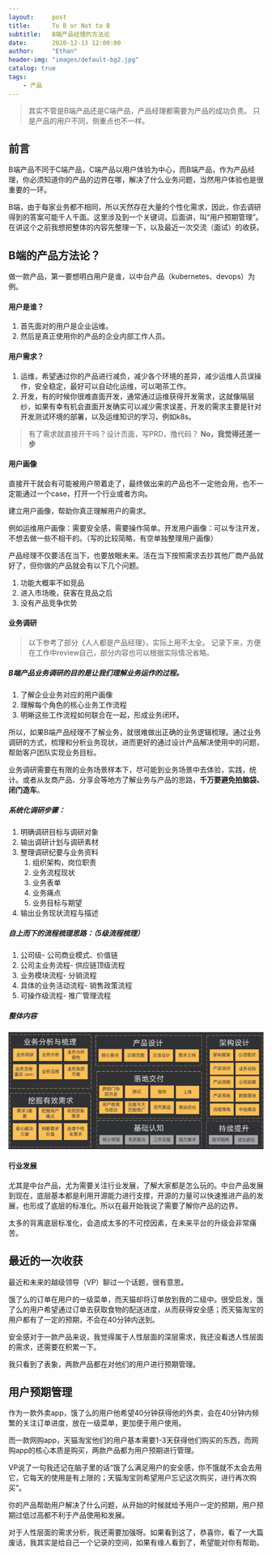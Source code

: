 ```yaml
---
layout:     post
title:      To B or Not to B
subtitle:   B端产品经理的方法论
date:       2020-12-13 12:00:00
author:     "Ethan"
header-img: "images/default-bg2.jpg"
catalog: true
tags:
    - 产品
---
```


> 其实不管是B端产品还是C端产品，产品经理都需要为产品的成功负责。
> 只是产品的用户不同，侧重点也不一样。

## 前言

B端产品不同于C端产品，C端产品以用户体验为中心，而B端产品，作为产品经理，你必须知道你的产品的边界在哪，解决了什么业务问题，当然用户体验也是很重要的一环。

B端，由于每家业务都不相同，所以天然存在大量的个性化需求，因此，你去调研得到的答案可能千人千面。这里涉及到一个关键词，后面讲，叫“用户预期管理”。在讲这个之前我想把整体的内容先整理一下，以及最近一次交流（面试）的收获。

## B端的产品方法论？

做一款产品，第一要想明白用户是谁，以中台产品（kubernetes、devops）为例。

#### 用户是谁？

1. 首先面对的用户是企业运维。
2. 然后是真正使用你的产品的企业内部工作人员。

#### 用户需求？

1. 运维，希望通过你的产品进行减负，减少各个环境的差异，减少运维人员误操作，安全稳定，最好可以自动化运维，可以喝茶工作。
2. 开发，有的时候你很难直面开发，通常通过运维获得开发需求，这就像隔层纱，如果有幸有机会直面开发确实可以减少需求误差，开发的需求主要是针对开发测试环境的部署，以及运维知识的学习，例如k8s。

> 有了需求就直接开干吗？设计页面，写PRD，撸代码？
> **No，我觉得还差一步**

#### 用户画像

直接开干就会有可能被用户带着走了，最终做出来的产品也不一定他会用，也不一定能通过一个case，打开一个行业或者方向。

建立用户画像，帮助你真正理解用户的需求。

例如运维用户画像：需要安全感，需要操作简单。开发用户画像：可以专注开发，不想去做一些不相干的。（写的比较简略，有空单独整理用户画像）

产品经理不仅要活在当下，也要放眼未来。活在当下按照需求去抄其他厂商产品就好了，但你做的产品就会有以下几个问题。

1. 功能大概率不如竞品
2. 进入市场晚，获客在竞品之后
3. 没有产品竞争优势

#### 业务调研

> 以下参考了部分《人人都是产品经理》，实际上用不太全。
> 记录下来，方便在工作中review自己，部分内容也可以根据实际情况省略。

##### B端产品业务调研的目的是让我们理解业务运作的过程。

1. 了解企业业务对应的用户画像
2. 理解每个角色的核心业务工作流程
3. 明晰这些工作流程如何联合在一起，形成业务闭环。

所以，如果B端产品经理不了解业务，就很难做出正确的业务逻辑梳理。通过业务调研的方式，梳理和分析业务现状，进而更好的通过设计产品解决使用中的问题，帮助客户团队实现业务目标。

业务调研需要在有限的业务场景样本下，尽可能到业务场景中去体验，实践，统计。或者从友商产品、分享会等地方了解业务与产品的思路，**千万要避免拍脑袋、闭门造车**。

##### 系统化调研步骤：

1. 明确调研目标与调研对象
2. 输出调研计划与调研素材
3. 整理调研纪要与业务资料
   1. 组织架构，岗位职责
   2. 业务流程现状
   3. 业务表单
   4. 业务痛点
   5. 业务目标与期望
4. 输出业务现状流程与描述

##### 自上而下的流程梳理思路：（5级流程梳理）

1. 公司级-               公司商业模式、价值链
2. 公司主业务流程-       供应链顶级流程
3. 业务模块流程-         分销流程
4. 具体的业务活动流程-    销售政策流程
5. 可操作级流程-         推广管理流程

##### 整体内容

![](/images/20201213171834.png)

#### 行业发展

尤其是中台产品，尤为需要关注行业发展，了解大家都是怎么玩的。中台产品发展到现在，底层基本都是利用开源能力进行支撑，开源的力量可以快速推进产品的发展，也形成了底层的标准化。所以在最开始我说了需要了解你产品的边界。

太多的背离底层标准化，会造成太多的不可控因素，在未来平台的升级会非常痛苦。

## 最近的一次收获

最近和未来的越级领导（VP）聊过一个话题，很有意思。

饿了么的订单在用户的一级菜单，而天猫却将订单放到我的二级中。很受启发，饿了么的用户希望通过订单去获取食物的配送进度，从而获得安全感；而天猫淘宝的用户都有了一定的预期，不会在40分钟内送到。

安全感对于一款产品来说，我觉得属于人性层面的深层需求，我还没看透人性层面的需求，还需要在积累一下。

我只看到了表象，两款产品都在对他们的用户进行预期管理。

## 用户预期管理

作为一款外卖app，饿了么的用户他希望40分钟获得他的外卖，会在40分钟内频繁的关注订单进度，放在一级菜单，更加便于用户使用。

而一款网购app，天猫淘宝他们的用户基本需要1-3天获得他们购买的东西，而网购app的核心本质是购买，两款产品都为用户预期进行管理。

VP说了一句我还记在脑子里的话“饿了么满足用户的安全感，你不饿就不太会去用它，它每天的使用是有上限的；天猫淘宝则希望用户忘记这次购买，进行再次购买”。

你的产品帮助用户解决了什么问题，从开始的时候就给予用户一定的预期，用户预期过低过高都不利于产品使用和发展。

对于人性层面的需求分析，我还需要加强呀。如果看到这了，恭喜你，看了一大篇废话，我其实是给自己一个记录的空间，如果有缘人看到了，希望能对你有帮助。
